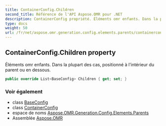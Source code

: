 ```yaml
---
title: ContainerConfig.Children
second_title: Référence de l'API Aspose.OMR pour .NET
description: ContainerConfig propriété. Éléments omr enfants. Dans la plupart des cas positionné à lintérieur du parent ou en dessous.
type: docs
weight: 50
url: /fr/net/aspose.omr.generation.config.elements.parents/containerconfig/children/
---
```

## ContainerConfig.Children property

Éléments omr enfants. Dans la plupart des cas, positionné à l'intérieur du parent ou en dessous.

```csharp
public override List<BaseConfig> Children { get; set; }
```

### Voir également

* class [BaseConfig](../../../aspose.omr.generation.config/baseconfig/)
* class [ContainerConfig](../)
* espace de noms [Aspose.OMR.Generation.Config.Elements.Parents](../../containerconfig/)
* Assemblée [Aspose.OMR](../../../)


